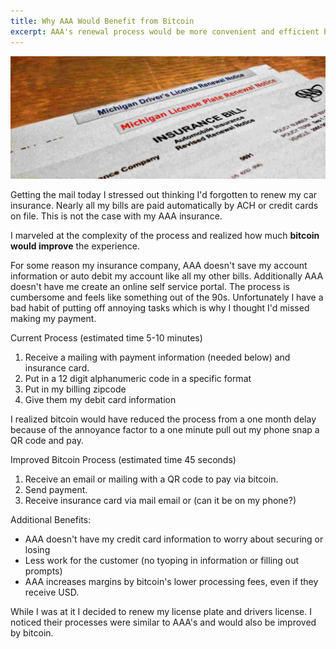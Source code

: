 ```yaml
---
title: Why AAA Would Benefit from Bitcoin
excerpt: AAA's renewal process would be more convenient and efficient by using bitcoin. This post describes the current process and how a bitcoin process would be more convenient for customers.
---
```


![my renewal papers](/images/why-aaa-would-benefit-from-bitcoin.jpg)

Getting the mail today I stressed out thinking I'd forgotten to renew my car insurance. Nearly all my bills are paid automatically by ACH or credit cards on file. This is not the case with my AAA insurance. 

I marveled at the complexity of the process and realized how much **bitcoin would improve** the experience.

For some reason my insurance company, AAA doesn't save my account information or auto debit my account like all my other bills. Additionally AAA doesn't have me create an online self service portal. The process is cumbersome and feels like something out of the 90s. Unfortunately I have a bad habit of putting off annoying tasks which is why I thought I'd missed making my payment.

Current Process (estimated time 5-10 minutes)

 1. Receive a mailing with payment information (needed below) and insurance card.
 2. Put in a 12 digit alphanumeric code in a specific format
 3. Put in my billing zipcode
 4. Give them my debit card information

I realized bitcoin would have reduced the process from a one month delay because of the annoyance factor to a one minute pull out my phone snap a QR code and pay.

Improved Bitcoin Process (estimated time 45 seconds)

 1. Receive an email or mailing with a QR code to pay via bitcoin.
 2. Send payment.
 3. Receive insurance card via mail email or (can it be on my phone?)

Additional Benefits:

 * AAA doesn't have my credit card information to worry about securing or losing
 * Less work for the customer (no tyoping in information or filling out prompts)
 * AAA increases margins by bitcoin's lower processing fees, even if they receive USD.

While I was at it I decided to renew my license plate and drivers license. I noticed their processes were similar to AAA's and would also be improved by bitcoin.